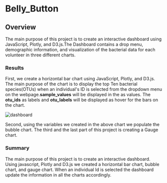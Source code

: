 # Belly_Button
## Overview
The main purpose of this project is to create an interactive dashboard using JavaScript, Plotly, and D3.js.The Dashboard contains a drop menu, demographic information, and visualization of the bacterial data for each volunteer in three different charts.

### Results
First, we create a horizontal bar chart using JavaScript, Plotly, and D3.js. The main purpose of the chart is to display the top Ten bacterial species(OTUs) when an individual's ID is selected from the dropdown menu on the webpage.**sample_values** will be displayed in the as values. The **otu_ids** as labels and **otu_labels** will be displayed as hover for the bars on the chart. 

![dashboard](https://user-images.githubusercontent.com/78656720/117551332-5ad97500-b013-11eb-818b-8d187a218c9a.png)

Second, using the variables we created in the above chart we populate the bubble chart. The third and the last part of this project is creating a Gauge chart.


### Summary
The main purpose of this project is to create an interactive dashboard. Using javascript, Plotly and D3.js  we created a horizontal bar chart, bubble chart, and gauge chart. When an individual Id is selected the dashboard update the information in all the charts accordingly.

